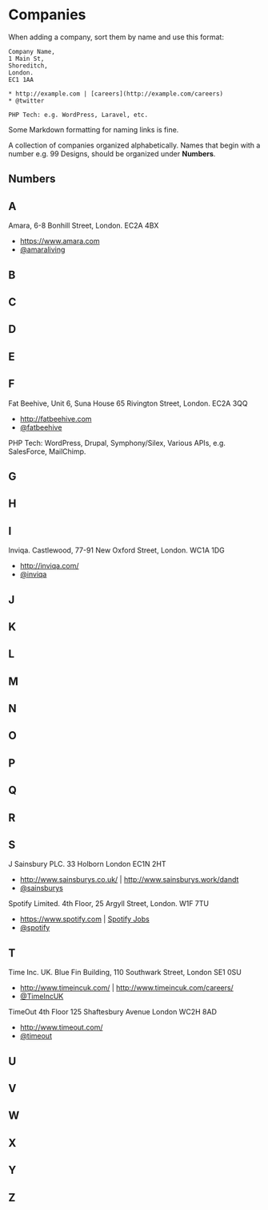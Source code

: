 # Companies

When adding a company, sort them by name and use this format:
```
Company Name,
1 Main St,
Shoreditch,
London.
EC1 1AA

* http://example.com | [careers](http://example.com/careers)
* @twitter

PHP Tech: e.g. WordPress, Laravel, etc.
```

Some Markdown formatting for naming links is fine.

A collection of companies organized alphabetically. Names that begin with a number e.g. 99 Designs, should be
organized under **Numbers**.


## Numbers


## A

Amara,
6-8 Bonhill Street,
London.
EC2A 4BX

* https://www.amara.com
* [@amaraliving](https://twitter.com/amaraliving)

## B


## C


## D


## E


## F

Fat Beehive,
Unit 6, Suna House
65 Rivington Street,
London.
EC2A 3QQ

* http://fatbeehive.com
* [@fatbeehive](https://twitter.com/fatbeehive)

PHP Tech: WordPress, Drupal, Symphony/Silex, Various APIs, e.g. SalesForce, MailChimp.

## G


## H


## I

Inviqa.
Castlewood,
77-91 New Oxford Street,
London.
WC1A 1DG

* http://inviqa.com/
* [@inviqa](https://twitter.com/inviqa)

## J


## K


## L


## M


## N


## O


## P


## Q


## R


## S

J Sainsbury PLC.
33 Holborn
London
EC1N 2HT

* http://www.sainsburys.co.uk/ | http://www.sainsburys.work/dandt
* [@sainsburys](https://twitter.com/sainsburys)


Spotify Limited.
4th Floor,
25 Argyll Street,
London.
W1F 7TU

* https://www.spotify.com | [Spotify Jobs](https://www.spotify.com/uk/jobs/opportunities/)
* [@spotify](https://twitter.com/spotify)

## T

Time Inc. UK.
Blue Fin Building, 
110 Southwark Street, 
London
SE1 0SU 

* http://www.timeincuk.com/ | http://www.timeincuk.com/careers/
* [@TimeIncUK](https://twitter.com/TimeIncUK)


TimeOut
4th Floor
125 Shaftesbury Avenue
London
WC2H 8AD

* http://www.timeout.com/
* [@timeout](https://twitter.com/timeout)

## U


## V


## W


## X


## Y


## Z

